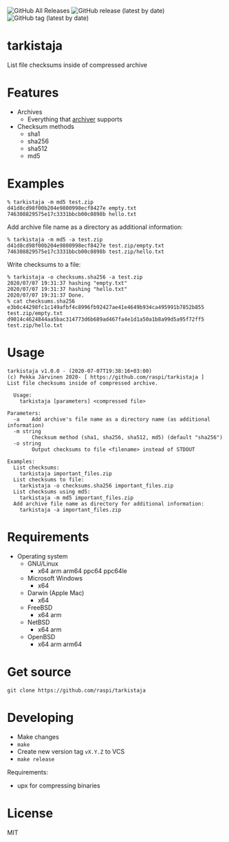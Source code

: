![GitHub All Releases](https://img.shields.io/github/downloads/raspi/tarkistaja/total?style=for-the-badge)
![GitHub release (latest by date)](https://img.shields.io/github/v/release/raspi/tarkistaja?style=for-the-badge)
![GitHub tag (latest by date)](https://img.shields.io/github/v/tag/raspi/tarkistaja?style=for-the-badge)

# tarkistaja
List file checksums inside of compressed archive

# Features
* Archives
  * Everything that [archiver](https://github.com/mholt/archiver) supports
* Checksum methods
  * sha1
  * sha256
  * sha512
  * md5

# Examples

    % tarkistaja -m md5 test.zip 
    d41d8cd98f00b204e9800998ecf8427e empty.txt
    746308829575e17c3331bbcb00c0898b hello.txt

Add archive file name as a directory as additional information:

    % tarkistaja -m md5 -a test.zip
    d41d8cd98f00b204e9800998ecf8427e test.zip/empty.txt
    746308829575e17c3331bbcb00c0898b test.zip/hello.txt

Write checksums to a file:

    % tarkistaja -o checksums.sha256 -a test.zip
    2020/07/07 19:31:37 hashing "empty.txt"
    2020/07/07 19:31:37 hashing "hello.txt"
    2020/07/07 19:31:37 Done.
    % cat checksums.sha256
    e3b0c44298fc1c149afbf4c8996fb92427ae41e4649b934ca495991b7852b855 test.zip/empty.txt
    d9014c4624844aa5bac314773d6b689ad467fa4e1d1a50a1b8a99d5a95f72ff5 test.zip/hello.txt
    
    
# Usage
```
tarkistaja v1.0.0 - (2020-07-07T19:38:16+03:00)
(c) Pekka Järvinen 2020- [ https://github.com/raspi/tarkistaja ]
List file checksums inside of compressed archive.

  Usage:
    tarkistaja [parameters] <compressed file>

Parameters:
  -a    Add archive's file name as a directory name (as additional information)
  -m string
        Checksum method (sha1, sha256, sha512, md5) (default "sha256")
  -o string
        Output checksums to file <filename> instead of STDOUT

Examples:
  List checksums:
    tarkistaja important_files.zip
  List checksums to file:
    tarkistaja -o checksums.sha256 important_files.zip
  List checksums using md5:
    tarkistaja -m md5 important_files.zip
  Add archive file name as directory for additional information:
    tarkistaja -a important_files.zip
```

# Requirements
* Operating system
  * GNU/Linux 
    * x64 arm arm64 ppc64 ppc64le
  * Microsoft Windows
    * x64
  * Darwin (Apple Mac)
    * x64
  * FreeBSD
    * x64 arm
  * NetBSD
    * x64 arm
  * OpenBSD
    * x64 arm arm64

# Get source

    git clone https://github.com/raspi/tarkistaja

# Developing

* Make changes
* `make`
* Create new version tag `vX.Y.Z` to VCS
* `make release`

Requirements:

* upx for compressing binaries
    
# License

MIT
    